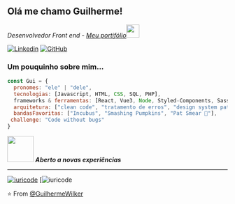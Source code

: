 

<h2> Olá me chamo Guilherme!</h2>
<p><em>Desenvolvedor Front end - <a href="https://guilhermewdev.netlify.app/index.html">Meu portifólio</a><img src="https://media.giphy.com/media/WUlplcMpOCEmTGBtBW/giphy.gif" width="30">
</br> <!--Developer Consultant at <a href="https://www.thoughtworks.com">ThoughtWorks</a>--> 
</em></p>

[![Linkedin](https://img.shields.io/badge/LinkedIn-0077B5?style=for-the-badge&logo=linkedin&logoColor=white)](https://www.linkedin.com/in/guilherme-wilker-3a8294189/)
[![GitHub](https://img.shields.io/badge/GitHub-100000?style=for-the-badge&logo=github&logoColor=white)](https://github.com/GuilhermeWilker)


### Um pouquinho sobre mim...  

```javascript
const Gui = {
  pronomes: "ele" | "dele",
  tecnologias: [Javascript, HTML, CSS, SQL, PHP],
  frameworks & ferramentas: [React, Vue3, Node, Styled-Components, Sass, Jest, MongoDB, MySQL],
  arquitetura: ["clean code", "tratamento de erros", "design system pattern"],
  bandasFavoritas: ["Incubus", "Smashing Pumpkins", "Pat Smear 💙"],
 challenge: "Code without bugs"
}
```

<img src="https://media.giphy.com/media/LnQjpWaON8nhr21vNW/giphy.gif" width="60"> <em><b>Aberto a novas experiências</b> </em>

---
[![iuricode](https://github-readme-stats.vercel.app/api/top-langs/?username=GuilhermeWilker&hide=html&layout=compact=true&theme=Gruvbox)](https://github.com/anuraghazra/github-readme-stats)
[![iuricode](https://github-readme-stats.vercel.app/api/top-langs/?username=Bl4ssst&layout=compact&langs_count=16&theme=radical&include_all_commits)

⭐️ From [@GuilhermeWilker](https://www.linkedin.com/in/guilherme-wilker-3a8294189/)
